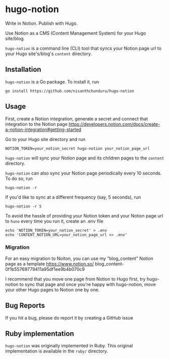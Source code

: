 # hugo-notion

Write in Notion. Publish with Hugo.

Use Notion as a CMS (Content Management System) for your Hugo site/blog.

`hugo-notion` is a command line (CLI) tool that syncs your Notion page url to your Hugo site's/blog's `content` directory.

## Installation

`hugo-notion` is a Go package. To install it, run

```
go install https://github.com/nisanthchunduru/hugo-notion
```

## Usage

First, create a Notion integration, generate a secret and connect that integration to the Notion page https://developers.notion.com/docs/create-a-notion-integration#getting-started

Go to your Hugo site directory and run

```
NOTION_TOKEN=your_notion_secret hugo-notion your_notion_page_url
```

`hugo-notion` will sync your Notion page and its children pages to the `content` directory.

`hugo-notion` can also sync your Notion page periodically every 10 seconds. To do so, run

```
hugo-notion -r
```

If you'd like to sync at a different frequency (say, 5 seconds), run

```
hugo-notion -r 5
```

To avoid the hassle of providing your Notion token and your Notion page url to `huno` every time you run it, create an .env file

```
echo 'NOTION_TOKEN=your_notion_secret' > .env
echo 'CONTENT_NOTION_URL=your_notion_page_url >> .env'
```

### Migration

For an easy migration to Noiton, you can use my "blog_content" Notion page as a template https://www.notion.so/ blog_content-0f1b55769779411a95df1ee9b4b070c9

I recommend that you move one page from Notion to Hugo first, try hugo-notion to sync that page and once you're happy with hugo-notion, move your other Hugo pages to Notion one by one.

## Bug Reports

If you hit a bug, please do report it by creating a GitHub issue

## Ruby implementation

`hugo-notion` was originally implemented in Ruby. This original implementation is available in the `ruby/` directory.
